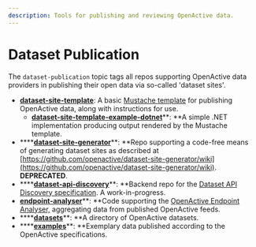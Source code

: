```yaml
---
description: Tools for publishing and reviewing OpenActive data.
---
```


# Dataset Publication

The `dataset-publication` topic tags all repos supporting OpenActive data providers in publishing their open data via so-called 'dataset sites'. 

* [**dataset-site-template**](https://github.com/openactive/dataset-site-template): A basic [Mustache template](https://mustache.github.io) for publishing OpenActive data, along with instructions for use.
  * [**dataset-site-template-example-dotnet**](https://github.com/openactive/dataset-site-template-example-dotnet)**: **A simple .NET implementation producing output rendered by the Mustache template.
* ****[**dataset-site-generator**](https://github.com/openactive/dataset-site-generator)**: **Repo supporting a code-free means of generating dataset sites as described at [https://github.com/openactive/dataset-site-generator/wiki](https://github.com/openactive/dataset-site-generator/wiki). **DEPRECATED**.
* ****[**dataset-api-discovery**](https://github.com/openactive/dataset-api-discovery)**: **Backend repo for the [Dataset API Discovery specification](https://www.openactive.io/dataset-api-discovery/EditorsDraft/). A work-in-progress.
* [**endpoint-analyser**](https://github.com/openactive/endpoint-analyser)**: **Code supporting the [OpenActive Endpoint Analyser,](https://endpoint-analyser.openactive.io) aggregating data from published OpenActive feeds.
* ****[**datasets**](https://github.com/openactive/datasets)**: **A directory of OpenActive datasets.
*   ****[**examples**](https://github.com/openactive/examples)**: **Exemplary data published according to the OpenActive specifications.

